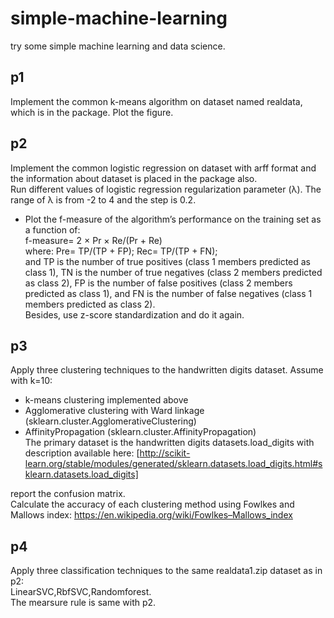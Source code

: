# simple-machine-learning
try some simple machine learning and data science.
## p1
Implement the common k-means algorithm on dataset named realdata, which is in the package. Plot the figure.
## p2
Implement the common logistic regression on dataset with arff format and the information about dataset is placed in the package also.<br>
Run different values of logistic regression regularization parameter (λ). The range of λ is from -2 to 4 and the step is 0.2.<br>
- Plot the f-measure of the algorithm’s performance on the training set as a function of:<br>
f-measure= 2 × Pr × Re/(Pr + Re)<br>
where: Pre= TP/(TP + FP); Rec= TP/(TP + FN);<br>
and TP is the number of true positives (class 1 members predicted as class 1),
TN is the number of true negatives (class 2 members predicted as class 2),
FP is the number of false positives (class 2 members predicted as class 1),
and FN is the number of false negatives (class 1 members predicted as class 2).<br>
Besides, use z-score standardization and do it again.
## p3
Apply three clustering techniques to the handwritten digits dataset. Assume with k=10:<br>
- k-means clustering implemented above<br>
- Agglomerative clustering with Ward linkage<br>
(sklearn.cluster.AgglomerativeClustering)<br>
- AffinityPropagation (sklearn.cluster.AffinityPropagation)<br>
The primary dataset is the handwritten digits datasets.load_digits with description available here:
[http://scikit-learn.org/stable/modules/generated/sklearn.datasets.load_digits.html#sklearn.datasets.load_digits]

report the confusion matrix.<br>
Calculate the accuracy of each clustering method using Fowlkes and Mallows index:
https://en.wikipedia.org/wiki/Fowlkes–Mallows_index
## p4
Apply three classification techniques to the same realdata1.zip dataset as in p2:<br>
LinearSVC,RbfSVC,Randomforest.<br>
The mearsure rule is same with p2.
